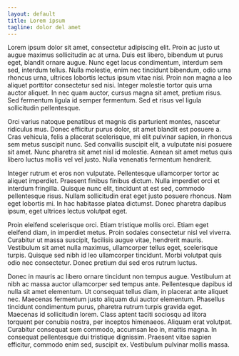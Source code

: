 ```yaml
---
layout: default
title: Lorem ipsum
tagline: dolor del amet
---
```


Lorem ipsum dolor sit amet, consectetur adipiscing elit. Proin ac justo ut augue maximus sollicitudin ac at urna. Duis est libero, bibendum ut purus eget, blandit ornare augue. Nunc eget lacus condimentum, interdum sem sed, interdum tellus. Nulla molestie, enim nec tincidunt bibendum, odio urna rhoncus urna, ultrices lobortis lectus ipsum vitae nisi. Proin non magna a leo aliquet porttitor consectetur sed nisi. Integer molestie tortor quis urna auctor aliquet. In nec quam auctor, cursus magna sit amet, pretium risus. Sed fermentum ligula id semper fermentum. Sed et risus vel ligula sollicitudin pellentesque.

Orci varius natoque penatibus et magnis dis parturient montes, nascetur ridiculus mus. Donec efficitur purus dolor, sit amet blandit est posuere a. Cras vehicula, felis a placerat scelerisque, mi elit pulvinar sapien, in rhoncus sem metus suscipit nunc. Sed convallis suscipit elit, a vulputate nisi posuere sit amet. Nunc pharetra sit amet nisl id molestie. Aenean sit amet metus quis libero luctus mollis vel vel justo. Nulla venenatis fermentum hendrerit.

Integer rutrum et eros non vulputate. Pellentesque ullamcorper tortor ac aliquet imperdiet. Praesent finibus finibus dictum. Nulla imperdiet orci et interdum fringilla. Quisque nunc elit, tincidunt at est sed, commodo pellentesque risus. Nullam sollicitudin erat eget justo posuere rhoncus. Nam eget lobortis mi. In hac habitasse platea dictumst. Donec pharetra dapibus ipsum, eget ultrices lectus volutpat eget.

Proin eleifend scelerisque orci. Etiam tristique mollis orci. Etiam eget eleifend diam, in imperdiet metus. Proin sodales consectetur nisl vel viverra. Curabitur ut massa suscipit, facilisis augue vitae, hendrerit mauris. Vestibulum sit amet nulla maximus, ullamcorper tellus eget, scelerisque turpis. Quisque sed nibh id leo ullamcorper tincidunt. Morbi volutpat quis odio nec consectetur. Donec pretium dui sed eros rutrum luctus.

Donec in mauris ac libero ornare tincidunt non tempus augue. Vestibulum at nibh ac massa auctor ullamcorper sed tempus ante. Pellentesque dapibus id nulla sit amet elementum. Ut consequat tellus diam, in placerat ante aliquet nec. Maecenas fermentum justo aliquam dui auctor elementum. Phasellus tincidunt condimentum purus, pharetra rutrum turpis gravida eget. Maecenas id sollicitudin lorem. Class aptent taciti sociosqu ad litora torquent per conubia nostra, per inceptos himenaeos. Aliquam erat volutpat. Curabitur consequat sem commodo, accumsan leo in, mattis magna. In consequat pellentesque dui tristique dignissim. Praesent vitae sapien efficitur, commodo enim sed, suscipit ex. Vestibulum pulvinar mollis massa.
